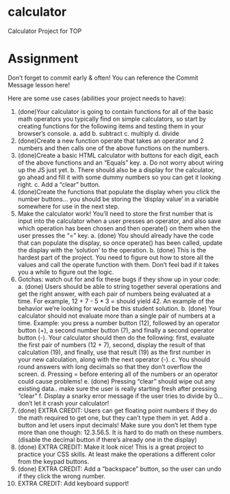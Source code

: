 # calculator

Calculator Project for TOP

# Assignment

Don’t forget to commit early & often! You can reference the Commit Message lesson here!

Here are some use cases (abilities your project needs to have):

1. (done)Your calculator is going to contain functions for all of the basic math operators you typically find on simple calculators, so start by creating functions for the following items and testing them in your browser’s console.
   a. add
   b. subtract
   c. multiply
   d. divide
2. (done)Create a new function operate that takes an operator and 2 numbers and then calls one of the above functions on the numbers.
3. (done)Create a basic HTML calculator with buttons for each digit, each of the above functions and an “Equals” key.
   a. Do not worry about wiring up the JS just yet.
   b. There should also be a display for the calculator, go ahead and fill it with some dummy numbers so you can get it looking right.
   c. Add a “clear” button.
4. (done)Create the functions that populate the display when you click the number buttons… you should be storing the ‘display value’ in a variable somewhere for use in the next step.
5. Make the calculator work! You’ll need to store the first number that is input into the calculator when a user presses an operator, and also save which operation has been chosen and then operate() on them when the user presses the “=” key.
   a. (done) You should already have the code that can populate the display, so once operate() has been called, update the display with the ‘solution’ to the operation.
   b. (done) This is the hardest part of the project. You need to figure out how to store all the values and call the operate function with them. Don’t feel bad if it takes you a while to figure out the logic.
6. Gotchas: watch out for and fix these bugs if they show up in your code:
   a. (done) Users should be able to string together several operations and get the right answer, with each pair of numbers being evaluated at a time. For example, 12 + 7 - 5 \* 3 = should yield 42. An example of the behavior we’re looking for would be this student solution.
   b. (done) Your calculator should not evaluate more than a single pair of numbers at a time. Example: you press a number button (12), followed by an operator button (+), a second number button (7), and finally a second operator button (-). Your calculator should then do the following: first, evaluate the first pair of numbers (12 + 7), second, display the result of that calculation (19), and finally, use that result (19) as the first number in your new calculation, along with the next operator (-).
   c. You should round answers with long decimals so that they don’t overflow the screen.
   d. Pressing = before entering all of the numbers or an operator could cause problems!
   e. (done) Pressing “clear” should wipe out any existing data.. make sure the user is really starting fresh after pressing “clear”
   f. Display a snarky error message if the user tries to divide by 0… don’t let it crash your calculator!
7. (done) EXTRA CREDIT: Users can get floating point numbers if they do the math required to get one, but they can’t type them in yet. Add a . button and let users input decimals! Make sure you don’t let them type more than one though: 12.3.56.5. It is hard to do math on these numbers. (disable the decimal button if there’s already one in the display)
8. (done) EXTRA CREDIT: Make it look nice! This is a great project to practice your CSS skills. At least make the operations a different color from the keypad buttons.
9. (done) EXTRA CREDIT: Add a “backspace” button, so the user can undo if they click the wrong number.
10. EXTRA CREDIT: Add keyboard support!
